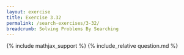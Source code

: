 ```yaml
---
layout: exercise
title: Exercise 3.32
permalink: /search-exercises/3-32/
breadcrumb: Solving Problems By Searching
---
```


{% include mathjax_support %}
{% include_relative question.md %}
